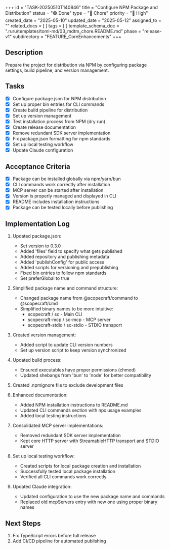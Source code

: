 +++
id = "TASK-20250510T140846"
title = "Configure NPM Package and Distribution"
status = "🟢 Done"
type = "🧹 Chore"
priority = "🔼 High"
created_date = "2025-05-10"
updated_date = "2025-05-12"
assigned_to = ""
related_docs = [ ]
tags = [ ]
template_schema_doc = ".ruru/templates/toml-md/03_mdtm_chore.README.md"
phase = "release-v1"
subdirectory = "FEATURE_CoreEnhancements"
+++

## Description

Prepare the project for distribution via NPM by configuring package settings, build pipeline, and version management.

## Tasks

- [x] Configure package.json for NPM distribution
- [x] Set up proper bin entries for CLI commands
- [x] Create build pipeline for distribution
- [x] Set up version management
- [x] Test installation process from NPM (dry run)
- [x] Create release documentation
- [x] Remove redundant SDK server implementation
- [x] Fix package.json formatting for npm standards
- [x] Set up local testing workflow
- [x] Update Claude configuration

## Acceptance Criteria

- [x] Package can be installed globally via npm/yarn/bun
- [x] CLI commands work correctly after installation
- [x] MCP server can be started after installation
- [x] Version is properly managed and displayed in CLI
- [x] README includes installation instructions
- [x] Package can be tested locally before publishing

## Implementation Log

1. Updated package.json:
   - Set version to 0.3.0
   - Added 'files' field to specify what gets published
   - Added repository and publishing metadata
   - Added 'publishConfig' for public access
   - Added scripts for versioning and prepublishing
   - Fixed bin entries to follow npm standards
   - Set preferGlobal to true

2. Simplified package name and command structure:
   - Changed package name from @scopecraft/command to @scopecraft/cmd
   - Simplified binary names to be more intuitive:
     - scopecraft / sc - Main CLI
     - scopecraft-mcp / sc-mcp - MCP server
     - scopecraft-stdio / sc-stdio - STDIO transport

3. Created version management:
   - Added script to update CLI version numbers
   - Set up version script to keep version synchronized 

4. Updated build process:
   - Ensured executables have proper permissions (chmod)
   - Updated shebangs from 'bun' to 'node' for better compatibility

5. Created .npmignore file to exclude development files

6. Enhanced documentation:
   - Added NPM installation instructions to README.md
   - Updated CLI commands section with npx usage examples
   - Added local testing instructions

7. Consolidated MCP server implementations:
   - Removed redundant SDK server implementation
   - Kept core HTTP server with StreamableHTTP transport and STDIO server
   
8. Set up local testing workflow:
   - Created scripts for local package creation and installation
   - Successfully tested local package installation
   - Verified all CLI commands work correctly

9. Updated Claude integration:
   - Updated configuration to use the new package name and commands
   - Replaced old mcpServers entry with new one using proper binary names

## Next Steps

1. Fix TypeScript errors before full release
2. Add CI/CD pipeline for automated publishing